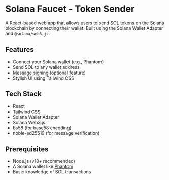 # Solana Faucet - Token Sender

A React-based web app that allows users to send SOL tokens on the Solana blockchain by connecting their wallet. Built using the Solana Wallet Adapter and `@solana/web3.js`.

##  Features

- Connect your Solana wallet (e.g., Phantom)
- Send SOL to any wallet address
- Message signing (optional feature)
- Stylish UI using Tailwind CSS

##  Tech Stack

- React
- Tailwind CSS
- Solana Wallet Adapter
- Solana Web3.js
- bs58 (for base58 encoding)
- noble-ed25519 (for message verification)

##  Prerequisites

- Node.js (v18+ recommended)
- A Solana wallet like [Phantom](https://phantom.app/)
- Basic knowledge of SOL transactions
